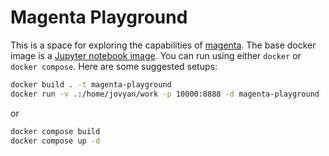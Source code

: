 # Magenta Playground

This is a space for exploring the capabilities of [magenta](https://github.com/magenta/magenta). The base docker image is a [Jupyter notebook image](https://hub.docker.com/r/jupyter/tensorflow-notebook). You can run using either `docker` or `docker compose`. Here are some suggested setups:

```bash
docker build . -t magenta-playground
docker run -v .:/home/jovyan/work -p 10000:8888 -d magenta-playground
```

or

```bash
docker compose build
docker compose up -d
```